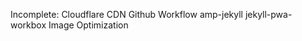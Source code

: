 Incomplete:
    Cloudflare CDN
    Github Workflow
    amp-jekyll
    jekyll-pwa-workbox
    Image Optimization
